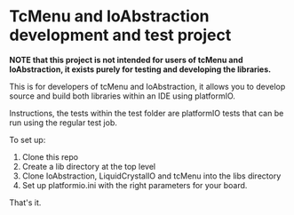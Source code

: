 # TcMenu and IoAbstraction development and test project

**NOTE that this project is not intended for users of tcMenu and IoAbstraction, it exists purely for testing and developing the libraries.**

This is for developers of tcMenu and IoAbstraction, it allows you to develop source and build both libraries within an IDE using platformIO.

Instructions, the tests within the test folder are platformIO tests that can be run using the regular test job.

To set up:

1. Clone this repo
2. Create a lib directory at the top level
3. Clone  IoAbstraction, LiquidCrystalIO and tcMenu into the libs directory
4. Set up platformio.ini with the right parameters for your board.

That's it.